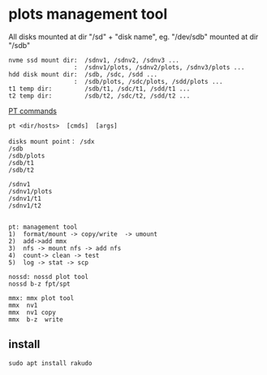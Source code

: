 # plots management tool


All disks mounted at dir  "/sd" + "disk name", eg. "/dev/sdb" mounted at dir "/sdb"  
```
nvme ssd mount dir:  /sdnv1, /sdnv2, /sdnv3 ...     
                  :  /sdnv1/plots, /sdnv2/plots, /sdnv3/plots ...   
hdd disk mount dir:  /sdb, /sdc, /sdd ...   
                  :  /sdb/plots, /sdc/plots, /sdd/plots ...    
t1 temp dir:         /sdb/t1, /sdc/t1, /sdd/t1 ...   
t2 temp dir:         /sdb/t2, /sdc/t2, /sdd/t2 ...   
```

[PT commands](https://github.com/plotgeek/pt/blob/memplot/PT.png)  
```
pt <dir/hosts>  [cmds]  [args]  
  
disks mount point： /sdx  
/sdb  
/sdb/plots  
/sdb/t1  
/sdb/t2  

/sdnv1  
/sdnv1/plots  
/sdnv1/t1  
/sdnv1/t2  


pt: management tool  
1)  format/mount -> copy/write  -> umount  
2)  add->add mmx  
3)  nfs -> mount nfs -> add nfs  
4)  count-> clean -> test  
5)  log -> stat -> scp 

nossd: nossd plot tool   
nossd b-z fpt/spt  

mmx: mmx plot tool   
mmx  nv1   
mmx  nv1 copy  
mmx  b-z  write  
```



## install
```
sudo apt install rakudo
```





